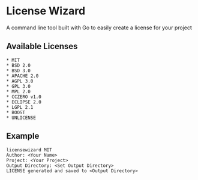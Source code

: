 # License Wizard

A command line tool built with Go to easily create a license for your project

## Available Licenses 

```
* MIT
* BSD 2.0
* BSD 3.0
* APACHE 2.0
* AGPL 3.0
* GPL 3.0
* MPL 2.0
* CCZERO v1.0
* ECLIPSE 2.0
* LGPL 2.1
* BOOST
* UNLICENSE
```

## Example

```
licensewizard MIT
Author: <Your Name>
Project: <Your Project>
Output Directory: <Set Output Directory>
LICENSE generated and saved to <Output Directory>
```

